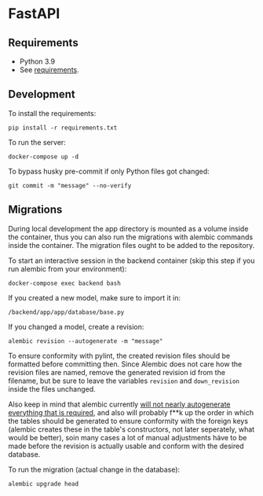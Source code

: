 # FastAPI

## Requirements

- Python 3.9
- See [requirements](requirements.txt).

## Development

To install the requirements:

```
pip install -r requirements.txt
```

To run the server:

```
docker-compose up -d
```

To bypass husky pre-commit if only Python files got changed:

```
git commit -m "message" --no-verify
```

## Migrations

During local development the app directory is mounted as a volume inside the container, thus you can also run the migrations with alembic commands inside the container. The migration files ought to be added to the repository.

To start an interactive session in the backend container (skip this step if you run alembic from your environment):

```
docker-compose exec backend bash
```

If you created a new model, make sure to import it in:

```
/backend/app/app/database/base.py
```

If you changed a model, create a revision:

```
alembic revision --autogenerate -m "message"
```

To ensure conformity with pylint, the created revision files should be formatted before committing then. Since Alembic does not care how the revision files are named, remove the generated revision id from the filename, but be sure to leave the variables `revision` and `down_revision` inside the files unchanged.

Also keep in mind that alembic currently [will not nearly autogenerate everything that is required](https://alembic.sqlalchemy.org/en/latest/autogenerate.html#what-does-autogenerate-detect-and-what-does-it-not-detect), and also will probably f\*\*k up the order in which the tables should be generated to ensure conformity with the foreign keys (alembic creates these in the table's constructors, not later seperately, what would be better), soin many cases a lot of manual adjustments háve to be made before the revision is actually usable and conform with the desired database.

To run the migration (actual change in the database):

```
alembic upgrade head
```

